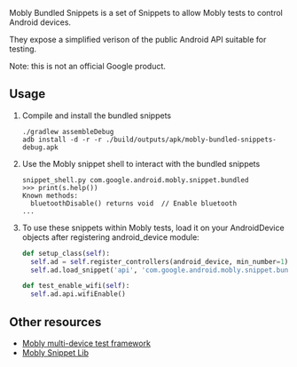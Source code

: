 Mobly Bundled Snippets is a set of Snippets to allow Mobly tests to control
Android devices.

They expose a simplified verison of the public Android API suitable for testing.

Note: this is not an official Google product.


## Usage

1.  Compile and install the bundled snippets

        ./gradlew assembleDebug
        adb install -d -r -r ./build/outputs/apk/mobly-bundled-snippets-debug.apk

1.  Use the Mobly snippet shell to interact with the bundled snippets

        snippet_shell.py com.google.android.mobly.snippet.bundled
        >>> print(s.help())
        Known methods:
          bluetoothDisable() returns void  // Enable bluetooth
        ...

1.  To use these snippets within Mobly tests, load it on your AndroidDevice objects
    after registering android_device module:

    ```python
    def setup_class(self):
      self.ad = self.register_controllers(android_device, min_number=1)[0]
      self.ad.load_snippet('api', 'com.google.android.mobly.snippet.bundled')

    def test_enable_wifi(self):
      self.ad.api.wifiEnable()
    ```


## Other resources

  * [Mobly multi-device test framework](http://github.com/google/mobly)
  * [Mobly Snippet Lib](http://github.com/google/mobly-snippet-lib)
